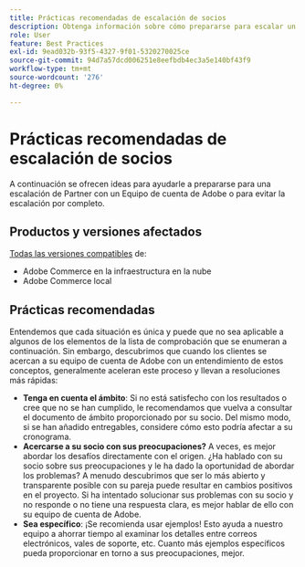 ```yaml
---
title: Prácticas recomendadas de escalación de socios
description: Obtenga información sobre cómo prepararse para escalar un problema con un socio con un equipo de cuenta de Adobe de Adobes o cómo evitar una escalación.
role: User
feature: Best Practices
exl-id: 9ead032b-93f5-4327-9f01-5320270025ce
source-git-commit: 94d7a57dcd006251e8eefbdb4ec3a5e140bf43f9
workflow-type: tm+mt
source-wordcount: '276'
ht-degree: 0%

---
```


# Prácticas recomendadas de escalación de socios

A continuación se ofrecen ideas para ayudarle a prepararse para una escalación de Partner con un Equipo de cuenta de Adobe o para evitar la escalación por completo.

## Productos y versiones afectados

[Todas las versiones compatibles](../../../release/versions.md) de:

* Adobe Commerce en la infraestructura en la nube
* Adobe Commerce local

## Prácticas recomendadas

Entendemos que cada situación es única y puede que no sea aplicable a algunos de los elementos de la lista de comprobación que se enumeran a continuación. Sin embargo, descubrimos que cuando los clientes se acercan a su equipo de cuenta de Adobe con un entendimiento de estos conceptos, generalmente aceleran este proceso y llevan a resoluciones más rápidas:

* **Tenga en cuenta el ámbito**: Si no está satisfecho con los resultados o cree que no se han cumplido, le recomendamos que vuelva a consultar el documento de ámbito proporcionado por su socio. Del mismo modo, si se han añadido entregables, considere cómo esto podría afectar a su cronograma.
* **Acercarse a su socio con sus preocupaciones?** A veces, es mejor abordar los desafíos directamente con el origen. ¿Ha hablado con su socio sobre sus preocupaciones y le ha dado la oportunidad de abordar los problemas? A menudo descubrimos que ser lo más abierto y transparente posible con su pareja puede resultar en cambios positivos en el proyecto. Si ha intentado solucionar sus problemas con su socio y no responde o no tiene una respuesta clara, es mejor hablar de ello con su equipo de cuenta de Adobe.
* **Sea específico**: ¡Se recomienda usar ejemplos! Esto ayuda a nuestro equipo a ahorrar tiempo al examinar los detalles entre correos electrónicos, vales de soporte, etc. Cuanto más ejemplos específicos pueda proporcionar en torno a sus preocupaciones, mejor.
